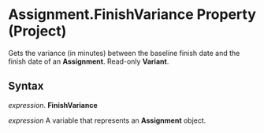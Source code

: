 
# Assignment.FinishVariance Property (Project)

Gets the variance (in minutes) between the baseline finish date and the finish date of an  **Assignment**. Read-only **Variant**.


## Syntax

 _expression_. **FinishVariance**

 _expression_ A variable that represents an **Assignment** object.

